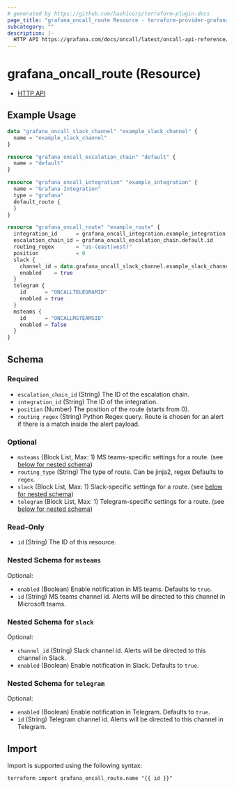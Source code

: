 ```yaml
---
# generated by https://github.com/hashicorp/terraform-plugin-docs
page_title: "grafana_oncall_route Resource - terraform-provider-grafana"
subcategory: ""
description: |-
  HTTP API https://grafana.com/docs/oncall/latest/oncall-api-reference/routes/
---
```


# grafana_oncall_route (Resource)

* [HTTP API](https://grafana.com/docs/oncall/latest/oncall-api-reference/routes/)

## Example Usage

```terraform
data "grafana_oncall_slack_channel" "example_slack_channel" {
  name = "example_slack_channel"
}

resource "grafana_oncall_escalation_chain" "default" {
  name = "default"
}

resource "grafana_oncall_integration" "example_integration" {
  name = "Grafana Integration"
  type = "grafana"
  default_route {
  }
}

resource "grafana_oncall_route" "example_route" {
  integration_id      = grafana_oncall_integration.example_integration.id
  escalation_chain_id = grafana_oncall_escalation_chain.default.id
  routing_regex       = "us-(east|west)"
  position            = 0
  slack {
    channel_id = data.grafana_oncall_slack_channel.example_slack_channel.slack_id
    enabled    = true
  }
  telegram {
    id      = "ONCALLTELEGRAMID"
    enabled = true
  }
  msteams {
    id      = "ONCALLMSTEAMSID"
    enabled = false
  }
}
```

<!-- schema generated by tfplugindocs -->
## Schema

### Required

- `escalation_chain_id` (String) The ID of the escalation chain.
- `integration_id` (String) The ID of the integration.
- `position` (Number) The position of the route (starts from 0).
- `routing_regex` (String) Python Regex query. Route is chosen for an alert if there is a match inside the alert payload.

### Optional

- `msteams` (Block List, Max: 1) MS teams-specific settings for a route. (see [below for nested schema](#nestedblock--msteams))
- `routing_type` (String) The type of route. Can be jinja2, regex Defaults to `regex`.
- `slack` (Block List, Max: 1) Slack-specific settings for a route. (see [below for nested schema](#nestedblock--slack))
- `telegram` (Block List, Max: 1) Telegram-specific settings for a route. (see [below for nested schema](#nestedblock--telegram))

### Read-Only

- `id` (String) The ID of this resource.

<a id="nestedblock--msteams"></a>
### Nested Schema for `msteams`

Optional:

- `enabled` (Boolean) Enable notification in MS teams. Defaults to `true`.
- `id` (String) MS teams channel id. Alerts will be directed to this channel in Microsoft teams.


<a id="nestedblock--slack"></a>
### Nested Schema for `slack`

Optional:

- `channel_id` (String) Slack channel id. Alerts will be directed to this channel in Slack.
- `enabled` (Boolean) Enable notification in Slack. Defaults to `true`.


<a id="nestedblock--telegram"></a>
### Nested Schema for `telegram`

Optional:

- `enabled` (Boolean) Enable notification in Telegram. Defaults to `true`.
- `id` (String) Telegram channel id. Alerts will be directed to this channel in Telegram.

## Import

Import is supported using the following syntax:

```shell
terraform import grafana_oncall_route.name "{{ id }}"
```

